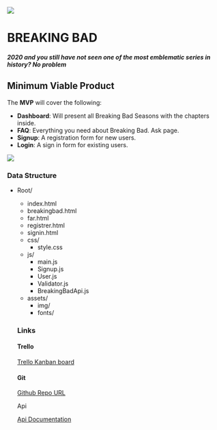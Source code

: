 ![](https://wallpaperplay.com/walls/full/d/f/c/158834.jpg)



# BREAKING BAD

##### 2020 and you still have not seen one of the most emblematic series in history? No problem

## Minimum Viable Product

The **MVP** will cover the following:

- **Dashboard**: Will present all Breaking Bad Seasons with the chapters inside.
- **FAQ**: Everything you need about Breaking Bad. Ask page.
- **Signup**: A registration form for new users.
- **Login**: A sign in form for existing users.

![](https://s3.amazonaws.com/assets.mockflow.com/app/wireframepro/company/C554d0d0d0c45d4b5119b1ac0d30d0045/projects/M661d3c6eec4e99b52d84d4f21ad182c21594332017872/pages/a805a97f5d1244bc83566e0007e5f095/image/a805a97f5d1244bc83566e0007e5f095.png)



### Data Structure

- Root/

  - index.html
  - breakingbad.html
  - far.html
  - registrer.html
  - signin.html
  - css/
    - style.css
  - js/
    - main.js
    - Signup.js
    - User.js
    - Validator.js
    - BreakingBadApi.js
  - assets/
    - img/
    - fonts/


  ### Links

  #### Trello

  [Trello Kanban board](https://trello.com/b/gNf2syne/first-project-sergi-b)

  #### Git

  [Github Repo URL](https://sbotargues.github.io/breakingbad/)

  Api

  [Api Documentation](https://breakingbadapi.com/documentation)

  


